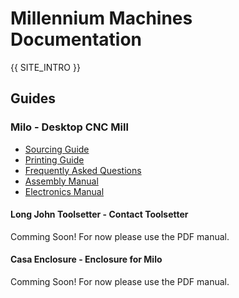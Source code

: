 # Millennium Machines Documentation

{{ SITE_INTRO }}

## Guides

### Milo - Desktop CNC Mill
- [Sourcing Guide](./milo/bom/sourcing_guide.md)
- [Printing Guide](./milo/printing/print_guide.md)
- [Frequently Asked Questions](./milo/faq.md)
- [Assembly Manual](./milo/assembly_manual/index.md)
- [Electronics Manual](./milo/electronics_manual/index.md)

#### Long John Toolsetter - Contact Toolsetter
Comming Soon! For now please use the PDF manual.

#### Casa Enclosure - Enclosure for Milo
Comming Soon! For now please use the PDF manual.
